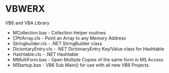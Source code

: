 # VBWERX
VB6 and VBA Library

- MCollection.bas - Collection Helper routines
- CPtrArray.cls - Point an Array to any Memory Address
- Stringbuilder.cls - .NET StringBuilder class
- DiciontaryEntry.cls - .NET DictionaryEntry Key/Value class for Hashtable
- Hashtable.cls       - .NET Hashtable
- MMultiForm.bas      - Open Multiple Copies of the same form in MS Access
- MStartup.bas        - VB6 Sub Main() for use with all new VB6 Projects.
